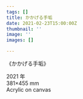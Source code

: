 ```yaml
---
tags: []
title: かかげる手垢
date: 2021-02-23T15:00:00Z
thumbnail: ''
image: ''
images: []

---
```

《かかげる手垢》

2021 年  
381×455 mm  
Acrylic on canvas